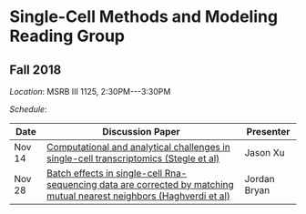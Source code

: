 # Single-Cell Methods and Modeling Reading Group

## Fall 2018

*Location*: MSRB III 1125, 2:30PM---3:30PM

*Schedule*:

| Date | Discussion Paper | Presenter |
|------|--------------|-----------|
| Nov 14 | [Computational and analytical challenges in single-cell transcriptomics (Stegle et al)](https://www.nature.com/articles/nrg3833) | Jason Xu |
| Nov 28 | [Batch effects in single-cell Rna-sequencing data are corrected by matching mutual nearest neighbors (Haghverdi et al)](https://www.nature.com/articles/nbt.4091) | Jordan Bryan |




